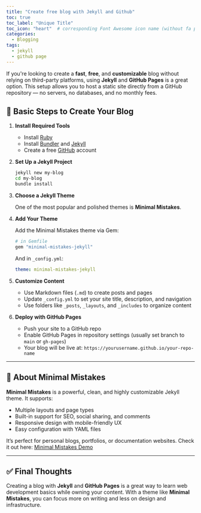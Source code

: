 ```yaml
---
title: "Create free blog with Jekyll and Github"
toc: true
toc_label: "Unique Title"
toc_icon: "heart"  # corresponding Font Awesome icon name (without fa prefix)
categories:
  - Blogging
tags:
  - jekyll
  - github page
---
```



If you're looking to create a **fast**, **free**, and **customizable** blog without relying on third-party platforms, using **Jekyll** and **GitHub Pages** is a great option. This setup allows you to host a static site directly from a GitHub repository — no servers, no databases, and no monthly fees.

## 🚧 Basic Steps to Create Your Blog

1. **Install Required Tools**
   - Install [Ruby](https://www.ruby-lang.org/)
   - Install [Bundler](https://bundler.io/) and [Jekyll](https://jekyllrb.com/)
   - Create a free [GitHub](https://github.com) account

2. **Set Up a Jekyll Project**
   ```bash
   jekyll new my-blog
   cd my-blog
   bundle install
   ```

3. **Choose a Jekyll Theme**

   One of the most popular and polished themes is **Minimal Mistakes**.

4. **Add Your Theme**

   Add the Minimal Mistakes theme via Gem:

   ```ruby
   # in Gemfile
   gem "minimal-mistakes-jekyll"
   ```

   And in `_config.yml`:

   ```yaml
   theme: minimal-mistakes-jekyll
   ```

5. **Customize Content**
   - Use Markdown files (`.md`) to create posts and pages
   - Update `_config.yml` to set your site title, description, and navigation
   - Use folders like `_posts`, `_layouts`, and `_includes` to organize content

6. **Deploy with GitHub Pages**
   - Push your site to a GitHub repo
   - Enable GitHub Pages in repository settings (usually set branch to `main` or `gh-pages`)
   - Your blog will be live at: `https://yourusername.github.io/your-repo-name`

---

## 🌟 About Minimal Mistakes

**Minimal Mistakes** is a powerful, clean, and highly customizable Jekyll theme. It supports:

- Multiple layouts and page types
- Built-in support for SEO, social sharing, and comments
- Responsive design with mobile-friendly UX
- Easy configuration with YAML files

It’s perfect for personal blogs, portfolios, or documentation websites. Check it out here: [Minimal Mistakes Demo](https://mmistakes.github.io/minimal-mistakes/)

---

## ✅ Final Thoughts

Creating a blog with **Jekyll** and **GitHub Pages** is a great way to learn web development basics while owning your content. With a theme like **Minimal Mistakes**, you can focus more on writing and less on design and infrastructure.

